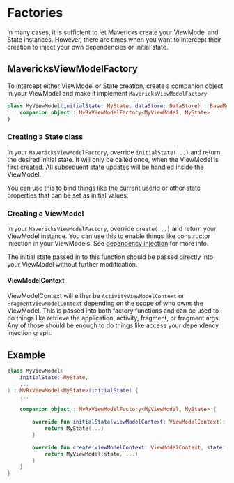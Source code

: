 # Factories
In many cases, it is sufficient to let Mavericks create your ViewModel and State instances. However, there are times when you want to intercept their creation to inject your own dependencies or initial state.

## MavericksViewModelFactory
To intercept either ViewModel or State creation, create a companion object in your ViewModel and make it implement `MavericksViewModelFactory`
```kotlin
class MyViewModel(initialState: MyState, dataStore: DataStore) : BaseMvRxViewModel(initialState, debugMode = true) {
    companion object : MvRxViewModelFactory<MyViewModel, MyState>
}
```

### Creating a State class
In your `MavericksViewModelFactory`, override `initialState(...)` and return the desired initial state. It will only be called once, when the ViewModel is first created. All subsequent state updates will be handled inside the ViewModel.

You can use this to bind things like the current userId or other state properties that can be set as initial values.

### Creating a ViewModel
In your `MavericksViewModelFactory`, override `create(...)` and return your ViewModel instance. You can use this to enable things like constructor injection in your ViewModels. See [dependency injection](dependency-injection.md) for more info.

The initial state passed in to this function should be passed directly into your ViewModel without further modification.

#### ViewModelContext
ViewModelContext will either be `ActivityViewModelContext` or `FragmentViewModelContext` depending on the scope of who owns the ViewModel. This is passed into both factory functions and can be used to do things like retrieve the application, activity, fragment, or fragment args. Any of those should be enough to do things like access your dependency injection graph.

## Example

```kotlin
class MyViewModel(
    initialState: MyState,
    ...
) : MvRxViewModel<MyState>(initialState) {
    ...

    companion object : MvRxViewModelFactory<MyViewModel, MyState> {

        override fun initialState(viewModelContext: ViewModelContext): MyState {
            return MyState(...)
        }

        override fun create(viewModelContext: ViewModelContext, state: MyState): MyViewModel {
            return MyViewModel(state, ...)
        }
    }
}

```
